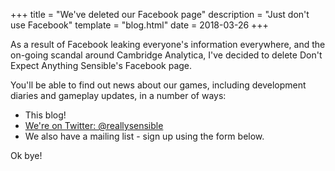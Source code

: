+++
title = "We've deleted our Facebook page"
description = "Just don't use Facebook"
template = "blog.html"
date = 2018-03-26
+++

As a result of Facebook leaking everyone's information everywhere, and the on-going scandal around Cambridge Analytica, I've decided to delete Don't Expect Anything Sensible's Facebook page.

You'll be able to find out news about our games, including development diaries and gameplay updates, in a number of ways:

- This blog!
- [We're on Twitter: @reallysensible](https://www.twitter.com/reallysensible)
- We also have a mailing list - sign up using the form below.

Ok bye!
